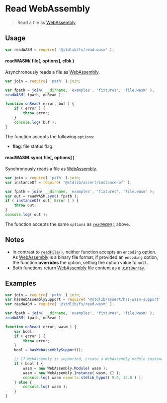 <!--

@license Apache-2.0

Copyright (c) 2018 The Stdlib Authors.

Licensed under the Apache License, Version 2.0 (the "License");
you may not use this file except in compliance with the License.
You may obtain a copy of the License at

   http://www.apache.org/licenses/LICENSE-2.0

Unless required by applicable law or agreed to in writing, software
distributed under the License is distributed on an "AS IS" BASIS,
WITHOUT WARRANTIES OR CONDITIONS OF ANY KIND, either express or implied.
See the License for the specific language governing permissions and
limitations under the License.

-->

# Read WebAssembly

> Read a file as [WebAssembly][webassembly].

<section class="usage">

## Usage

```javascript
var readWASM = require( '@stdlib/fs/read-wasm' );
```

<a name="read-wasm"></a>

#### readWASM( file\[, options], clbk )

Asynchronously reads a file as [WebAssembly][webassembly].

```javascript
var join = require( 'path' ).join;

var fpath = join( __dirname, 'examples', 'fixtures', 'file.wasm' );
readWASM( fpath, onRead );

function onRead( error, buf ) {
    if ( error ) {
        throw error;
    }
    console.log( buf );
}
```

The function accepts the following `options`:

-   **flag**: file status flag.

#### readWASM.sync( file\[, options] )

Synchronously reads a file as [WebAssembly][webassembly].

```javascript
var join = require( 'path' ).join;
var instanceOf = require( '@stdlib/assert/instance-of' );

var fpath = join( __dirname, 'examples', 'fixtures', 'file.wasm' );
var out = readWASM.sync( fpath );
if ( instanceOf( out, Error ) ) {
    throw out;
}
console.log( out );
```

The function accepts the same `options` as [`readWASM()`](#read-wasm) above.

</section>

<!-- /.usage -->

<section class="notes">

## Notes

-   In contrast to [`readFile()`][@stdlib/fs/read-file], neither function accepts an `encoding` option. As [WebAssembly][webassembly] is a binary file format, if provided an `encoding` option, the function **overrides** the option, setting the option value to `null`.
-   Both functions return [WebAssembly][webassembly] file content as a [`Uint8Array`][@stdlib/array/uint8].

</section>

<!-- /.notes -->

<section class="examples">

## Examples

<!-- eslint-disable no-undef -->

<!-- eslint no-undef: "error" -->

```javascript
var join = require( 'path' ).join;
var hasWebAssemblySupport = require( '@stdlib/assert/has-wasm-support' );
var readWASM = require( '@stdlib/fs/read-wasm' );

var fpath = join( __dirname, 'examples', 'fixtures', 'file.wasm' );
readWASM( fpath, onRead );

function onRead( error, wasm ) {
    var bool;
    if ( error ) {
        throw error;
    }
    bool = hasWebAssemblySupport();

    // If WebAssembly is supported, create a WebAssembly module instance...
    if ( bool ) {
        wasm = new WebAssembly.Module( wasm );
        wasm = new WebAssembly.Instance( wasm, {} );
        console.log( wasm.exports.stdlib_hypot( 5.0, 12.0 ) );
    } else {
        console.log( wasm );
    }
}
```

</section>

<!-- /.examples -->

<section class="links">

[webassembly]: http://webassembly.org/

[@stdlib/fs/read-file]: https://github.com/stdlib-js/fs/tree/main/read-file

[@stdlib/array/uint8]: https://github.com/stdlib-js/array-uint8

</section>

<!-- /.links -->
